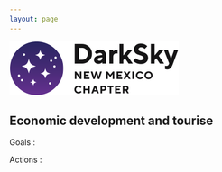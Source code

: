 ```yaml
---
layout: page
---
```


![logo](../logo.png)

## Economic development and tourise

Goals :

Actions :

